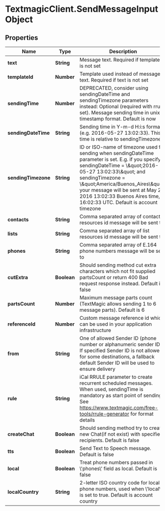 # TextmagicClient.SendMessageInputObject

## Properties
Name | Type | Description | Notes
------------ | ------------- | ------------- | -------------
**text** | **String** | Message text. Required if template_id is not set | [optional] 
**templateId** | **Number** | Template used instead of message text. Required if text is not set | [optional] 
**sendingTime** | **Number** | DEPRECATED, consider using sendingDateTime and sendingTimezone parameters instead: Optional (required with rrule set). Message sending time in unix timestamp format. Default is now | [optional] 
**sendingDateTime** | **String** | Sending time in Y-m-d H:i:s format (e.g. 2016-05-27 13:02:33). This time is relative to sendingTimezone | [optional] 
**sendingTimezone** | **String** | ID or ISO-name of timezone used for sending when sendingDateTime parameter is set. E.g. if you specify sendingDateTime &#x3D; \\\&quot;2016-05-27 13:02:33\\\&quot; and sendingTimezone &#x3D; \\\&quot;America/Buenos_Aires\\\&quot;, your message will be sent at May 27, 2016 13:02:33 Buenos Aires time, or 16:02:33 UTC. Default is account timezone | [optional] 
**contacts** | **String** | Comma separated array of contact resources id message will be sent to | [optional] 
**lists** | **String** | Comma separated array of list resources id message will be sent to | [optional] 
**phones** | **String** | Comma separated array of E.164 phone numbers message will be sent to | [optional] 
**cutExtra** | **Boolean** | Should sending method cut extra characters which not fit supplied partsCount or return 400 Bad request response instead. Default is false | [optional] 
**partsCount** | **Number** | Maximum message parts count (TextMagic allows sending 1 to 6 message parts). Default is 6 | [optional] 
**referenceId** | **Number** | Custom message reference id which can be used in your application infrastructure | [optional] 
**from** | **String** | One of allowed Sender ID (phone number or alphanumeric sender ID). If specified Sender ID is not allowed for some destinations, a fallback default Sender ID will be used to ensure delivery | [optional] 
**rule** | **String** | iCal RRULE parameter to create recurrent scheduled messages. When used, sendingTime is mandatory as start point of sending. See https://www.textmagic.com/free-tools/rrule-generator for format details | [optional] 
**createChat** | **Boolean** | Should sending method try to create new Chat(if not exist) with specified recipients. Default is false | [optional] 
**tts** | **Boolean** | Send Text to Speech message. Default is false | [optional] 
**local** | **Boolean** | Treat phone numbers passed in \\&#39;phones\\&#39; field as local. Default is false | [optional] 
**localCountry** | **String** | 2-letter ISO country code for local phone numbers, used when \\&#39;local\\&#39; is set to true. Default is account country | [optional] 


